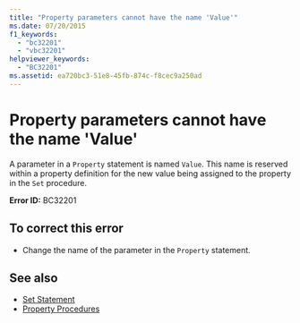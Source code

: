 ```yaml
---
title: "Property parameters cannot have the name 'Value'"
ms.date: 07/20/2015
f1_keywords: 
  - "bc32201"
  - "vbc32201"
helpviewer_keywords: 
  - "BC32201"
ms.assetid: ea720bc3-51e8-45fb-874c-f8cec9a250ad
---
```

# Property parameters cannot have the name 'Value'
A parameter in a `Property` statement is named `Value`. This name is reserved within a property definition for the new value being assigned to the property in the `Set` procedure.  
  
 **Error ID:** BC32201  
  
## To correct this error  
  
-   Change the name of the parameter in the `Property` statement.  
  
## See also
- [Set Statement](../../visual-basic/language-reference/statements/set-statement.md)
- [Property Procedures](../../visual-basic/programming-guide/language-features/procedures/property-procedures.md)
